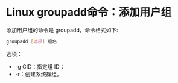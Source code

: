 # Linux groupadd命令：添加用户组

添加用户组的命令是 groupadd，命令格式如下:

```bash
groupadd [选项] 组名
```

选项：

- -g GID：指定组 ID；
- -r：创建系统群组。